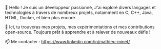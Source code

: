 👋 Hello ! Je suis un développeur passionné,
J'ai exploré divers langages et technologies à travers de nombreux projets, notamment en C, C++, Java, HTML, Docker, et bien plus encore.

📌 Ici, tu trouveras mes projets, mes expérimentations et mes contributions open-source. Toujours prêt à apprendre et à relever de nouveaux défis !

📫 Me contacter : https://www.linkedin.com/in/mathieu-minet/
